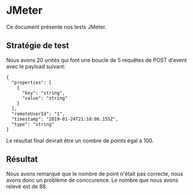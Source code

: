 # JMeter

Ce document présente nos tests JMeter.

## Stratégie de test

Nous avons 20 unités qui font une boucle de 5 requêtes de POST d'event avec le payload suivant: 

```
{
  "properties": [
    {
      "key": "string",
      "value": "string"
    }
  ],
  "remoteUserId": "1",
  "timestamp": "2019-01-24T21:18:06.155Z",
  "type": "string"
}
```

Le résultat final devrait être un nombre de points égal à 100.

## Résultat

Nous avons remarqué que le nombre de point n'était pas correcte, nous avons donc un problème de conccurence. Le nombre que nous avons relevé est de 88.